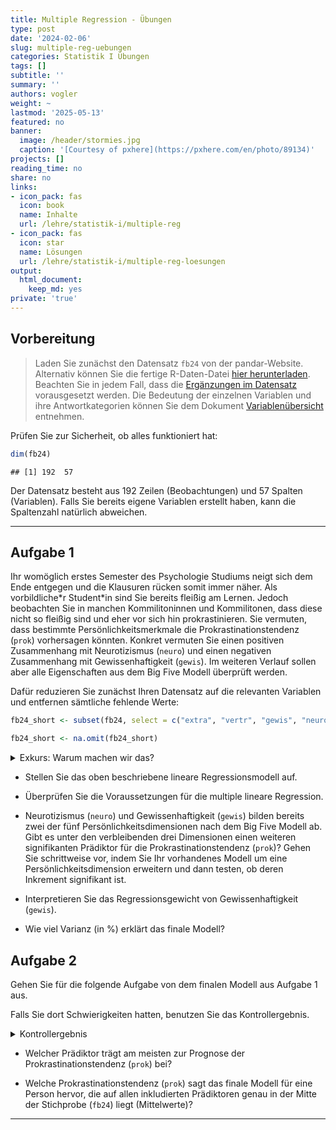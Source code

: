 ```yaml
---
title: Multiple Regression - Übungen
type: post
date: '2024-02-06'
slug: multiple-reg-uebungen
categories: Statistik I Übungen
tags: []
subtitle: ''
summary: ''
authors: vogler
weight: ~
lastmod: '2025-05-13'
featured: no
banner:
  image: /header/stormies.jpg
  caption: '[Courtesy of pxhere](https://pxhere.com/en/photo/89134)'
projects: []
reading_time: no
share: no
links:
- icon_pack: fas
  icon: book
  name: Inhalte
  url: /lehre/statistik-i/multiple-reg
- icon_pack: fas
  icon: star
  name: Lösungen
  url: /lehre/statistik-i/multiple-reg-loesungen
output:
  html_document:
    keep_md: yes
private: 'true'
---
```




## Vorbereitung



> Laden Sie zunächst den Datensatz `fb24` von der pandar-Website. Alternativ können Sie die fertige R-Daten-Datei [<i class="fas fa-download"></i> hier herunterladen](/daten/fb24.rda). Beachten Sie in jedem Fall, dass die [Ergänzungen im Datensatz](/lehre/statistik-i/multiple-reg/#prep) vorausgesetzt werden. Die Bedeutung der einzelnen Variablen und ihre Antwortkategorien können Sie dem Dokument [Variablenübersicht](/lehre/statistik-i/variablen.pdf) entnehmen.

Prüfen Sie zur Sicherheit, ob alles funktioniert hat: 


```r
dim(fb24)
```

```
## [1] 192  57
```

Der Datensatz besteht aus 192 Zeilen (Beobachtungen) und 57 Spalten (Variablen). Falls Sie bereits eigene Variablen erstellt haben, kann die Spaltenzahl natürlich abweichen.


***

## Aufgabe 1

Ihr womöglich erstes Semester des Psychologie Studiums neigt sich dem Ende entgegen und die Klausuren rücken somit immer näher. Als vorbildliche\*r Student\*in sind Sie bereits fleißig am Lernen.
Jedoch beobachten Sie in manchen Kommilitoninnen und Kommilitonen, dass diese nicht so fleißig sind und eher vor sich hin prokrastinieren.
Sie vermuten, dass bestimmte Persönlichkeitsmerkmale die Prokrastinationstendenz (`prok`) vorhersagen könnten. Konkret vermuten Sie einen positiven Zusammenhang mit Neurotizismus (`neuro`) und einen negativen Zusammenhang mit Gewissenhaftigkeit (`gewis`). Im weiteren Verlauf sollen aber alle Eigenschaften aus dem Big Five Modell überprüft werden.

Dafür reduzieren Sie zunächst Ihren Datensatz auf die relevanten Variablen und entfernen sämtliche fehlende Werte:


```r
fb24_short <- subset(fb24, select = c("extra", "vertr", "gewis", "neuro", "offen", "prok"))

fb24_short <- na.omit(fb24_short)
```

<details>

<summary>Exkurs: Warum machen wir das?</summary>

Zum einen fällt es uns so leichter den Überblick über unsere Daten zu behalten.
Zum anderen ist uns bereits im Kapitel [Multiple Regression](/lehre/statistik-i/multiple-reg) eine Fehlermeldung bei der Verwendung des Befehls `anova()` in Kombination mit fehlenden Werten (`NA`) begegnet.
Da wir im Folgenden erneut mit den Big Five Variablen arbeiten, gehen wir dieser Fehlermeldung bereits im Vorhinein aus dem Weg.


```r
#Gibt es mindestens ein fehlenden Wert auf den 6 Variablen?
anyNA(fb24[, c("extra", "vertr", "gewis", "neuro", "offen", "prok")])
```

```
## [1] TRUE
```

```r
#Auf welcher Variable und wie viele NA's gibt es?
summary(fb24[, c("extra", "vertr", "gewis", "neuro", "offen", "prok")])
```

```
##      extra           vertr           gewis          neuro           offen      
##  Min.   :1.000   Min.   :1.000   Min.   :1.50   Min.   :1.000   Min.   :1.000  
##  1st Qu.:2.500   1st Qu.:3.000   1st Qu.:3.00   1st Qu.:3.000   1st Qu.:3.000  
##  Median :3.500   Median :3.500   Median :3.50   Median :3.500   Median :4.000  
##  Mean   :3.277   Mean   :3.484   Mean   :3.49   Mean   :3.408   Mean   :3.809  
##  3rd Qu.:4.000   3rd Qu.:4.000   3rd Qu.:4.00   3rd Qu.:4.000   3rd Qu.:4.500  
##  Max.   :5.000   Max.   :5.000   Max.   :5.00   Max.   :5.000   Max.   :5.000  
##  NA's   :1       NA's   :1       NA's   :1      NA's   :1       NA's   :1      
##       prok      
##  Min.   :2.100  
##  1st Qu.:2.500  
##  Median :2.700  
##  Mean   :2.685  
##  3rd Qu.:2.900  
##  Max.   :3.200  
##  NA's   :2
```

```r
#ein NA auf vertr
```

</details>

*   Stellen Sie das oben beschriebene lineare Regressionsmodell auf.

*   Überprüfen Sie die Voraussetzungen für die multiple lineare Regression.

*   Neurotizismus (`neuro`) und Gewissenhaftigkeit (`gewis`) bilden bereits zwei der fünf Persönlichkeitsdimensionen nach dem Big Five Modell ab. Gibt es unter den verbleibenden drei Dimensionen einen weiteren signifikanten Prädiktor für die Prokrastinationstendenz (`prok`)? Gehen Sie schrittweise vor, indem Sie Ihr vorhandenes Modell um eine Persönlichkeitsdimension erweitern und dann testen, ob deren Inkrement signifikant ist.

*   Interpretieren Sie das Regressionsgewicht von Gewissenhaftigkeit (`gewis`).

*   Wie viel Varianz (in %) erklärt das finale Modell?


## Aufgabe 2

Gehen Sie für die folgende Aufgabe von dem finalen Modell aus Aufgabe 1 aus.

Falls Sie dort Schwierigkeiten hatten, benutzen Sie das Kontrollergebnis.

<details>

<summary>Kontrollergebnis</summary>


```r
mod_final <- lm(prok ~ neuro + gewis + extra, data = fb24_short)
```

</details>

*   Welcher Prädiktor trägt am meisten zur Prognose der Prokrastinationstendenz (`prok`) bei?

*   Welche Prokrastinationstendenz (`prok`) sagt das finale Modell für eine Person hervor, die auf allen inkludierten Prädiktoren genau in der Mitte der Stichprobe (`fb24`) liegt (Mittelwerte)?


***




